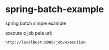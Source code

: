 # spring-batch-example

spring batch simple example

execute o job pela url:

```http://localhost:8080/job/execution```
